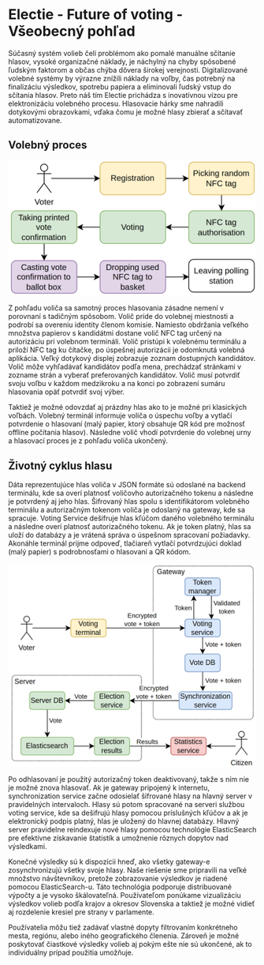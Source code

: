 # Electie - Future of voting - Všeobecný pohľad

Súčasný systém volieb čelí problémom ako pomalé manuálne sčítanie hlasov, vysoké organizačné náklady, je náchylný na chyby spôsobené ľudským faktorom a občas chýba dôvera širokej verejnosti. Digitalizované volebné systémy by výrazne znížili náklady na voľby, čas potrebný na finalizáciu výsledkov, spotrebu papiera a eliminovali ľudský vstup do sčítania hlasov. Preto náš tím Electie prichádza s inovatívnou vízou pre elektronizáciu volebného procesu. Hlasovacie hárky sme nahradili dotykovými obrazovkami, vďaka čomu je možné hlasy zbierať a sčítavať automatizovane.

## Volebný proces

![](assets/images/voting_process.png)

Z pohľadu voliča sa samotný proces hlasovania zásadne nemení v porovnaní s tadičným spôsobom. Volič príde do volebnej miestnosti a podrobí sa overeniu identity členom komisie. Namiesto obdržania veľkého množstva papierov s kandidátmi dostane volič NFC tag určený na autorizáciu pri volebnom termináli. Volič pristúpi k volebnému terminálu a priloží NFC tag ku čítačke, po úspešnej autorizácii je odomknutá volebná aplikácia. Veľký dotykový displej zobrazuje zoznam dostupných kandidátov. Volič môže vyhľadávať kandidátov podľa mena, prechádzať stránkami v zozname strán a vyberať preferovaných kandidátov. Volič musí potvrdiť svoju voľbu v každom medzikroku a na konci po zobrazení sumáru hlasovania opäť potvrdiť svoj výber.

Taktiež je možné odovzdať aj prázdny hlas ako to je možné pri klasických voľbách. Volebný terminál informuje voliča o úspechu voľby a vytlačí potvrdenie o hlasovaní (malý papier, ktorý obsahuje QR kód pre možnosť offline počítania hlasov). Následne volič vhodí potvrdenie do volebnej urny a hlasovací proces je z pohľadu voliča ukončený.


## Životný cyklus hlasu

Dáta reprezentujúce hlas voliča v JSON formáte sú odoslané na backend terminálu, kde sa overí platnosť voličovho autorizačného tokenu a následne je potvrdený aj jeho hlas. Šifrovaný hlas spolu s identifikátorom volebného terminálu a autorizačným tokenom voliča je odoslaný na gateway, kde sa spracuje. Voting Service dešifruje hlas kľúčom daného volebného terminálu a následne overí platnosť autorizačného tokenu. Ak je token platný, hlas sa uloží do databázy a je vrátená správa o úspešnom spracovaní požiadavky. Akonáhle terminál prijme odpoveď, tlačiareň vytlačí potvrdzujúci doklad (malý papier) s podrobnosťami o hlasovaní a QR kódom.

![](assets/images/vote_lifecycle.png)

Po odhlasovaní je použitý autorizačný token deaktivovaný, takže s ním nie je možné znova hlasovať. Ak je gateway pripojený k internetu, synchronization service začne odosielať šifrované hlasy na hlavný server v pravidelných intervaloch. Hlasy sú potom spracované na serveri službou voting service, kde sa dešifrujú hlasy pomocou príslušných kľúčov a ak je elektronický podpis platný, hlas je uložený do hlavnej databázy. Hlavný server pravidelne reindexuje nové hlasy pomocou technológie ElasticSearch pre efektívne získavanie štatistík a umožnenie rôznych dopytov nad výsledkami.

Konečné výsledky sú k dispozícii hneď, ako všetky gateway-e zosynchronizujú všetky svoje hlasy. Naše riešenie sme pripravili na veľké množstvo návštevníkov, pretože zobrazovanie výsledkov je riadené pomocou ElasticSearch-u. Táto technológia podporuje distribuované výpočty a je vysoko škálovateľná. Používateľom ponúkame vizualizáciu výsledkov volieb podľa krajov a okresov Slovenska a taktiež je možné vidieť aj rozdelenie kresiel pre strany v parlamente.

Používatelia môžu tiež zadávať vlastné dopyty filtrovaním konkrétneho mesta, regiónu, alebo iného geografického členenia. Zároveň je možné poskytovať čiastkové výsledky volieb aj pokým ešte nie sú ukončené, ak to individuálny prípad použitia umožňuje.

